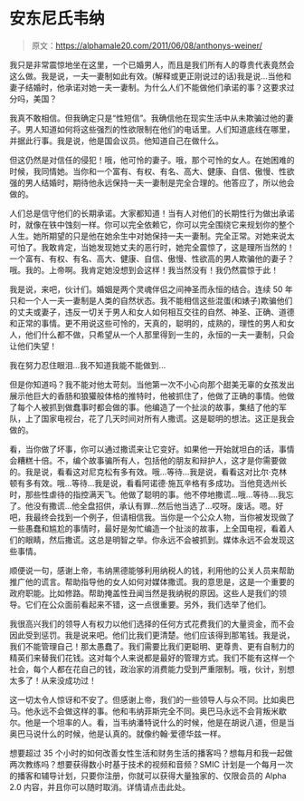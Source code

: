 # 安东尼氏韦纳

> 原文：<https://alphamale20.com/2011/06/08/anthonys-weiner/>

我只是非常震惊地坐在这里，一个已婚男人，而且是我们所有人的尊贵代表竟然会这么做。我是说，一夫一妻制如此有效。(解释或更正刚说过的话)我是说...当他和妻子结婚时，他承诺对她一夫一妻制。为什么人们不能做他们承诺的事？这要求过分吗，美国？

我真不敢相信。但我确定只是“性短信”。我确信他在现实生活中从未欺骗过他的妻子。男人知道如何将这些强烈的性欲限制在他们的电话里。人们知道底线在哪里，并据此行事。我是说，他是国会议员。他知道自己在做什么。

但这仍然是对信任的侵犯！哦，他可怜的妻子。哦，那个可怜的女人。在她困难的时候，我同情她。当你和一个富有、有权、有名、高大、健康、自信、傲慢、性欲强的男人结婚时，期待他永远保持一夫一妻制是完全合理的。他答应了，所以他会做的。

人们总是信守他们的长期承诺。大家都知道！当有人对他们的长期性行为做出承诺时，就像在铁中蚀刻一样。你可以完全依赖它，你可以完全围绕它来规划你的整个人生。她所期望的只是他在她余生中对她保持一夫一妻制。完全正常。对她来说太可怕了。我敢肯定，当她发现她丈夫的恶行时，她完全震惊了，这是理所当然的！一个富有、有权、有名、高大、健康、自信、傲慢、性欲高的男人欺骗他的妻子？哦。我的。上帝啊。我肯定她没想到会这样！我当然没有！我仍然震惊于此！

我是说，来吧，伙计们。婚姻是两个灵魂伴侣之间神圣而永恒的结合。连续 50 年只和一个人一夫一妻制是人类的自然状态。我不能相信这些混蛋(和婊子)欺骗他们的丈夫或妻子，违反一切关于男人和女人如何相互交往的自然、神圣、正确、道德和正常的事情。更不用说这些可怜的，天真的，聪明的，成熟的，理性的男人和女人，他们什么都不做，只希望从一个人那里得到一生的，永恒的一夫一妻制，只会让他们失望！

我在努力忍住眼泪...我不知道我能不能做到...

但是你知道吗？我不能对他太苛刻。当他第一次不小心向那个甜美无辜的女孩发出展示他巨大的香肠和狼獾般体格的推特时，他被抓住了，他做了正确的事情。他做了每个人被抓到做蠢事时都会做的事。他编造了一个扯淡的故事，集结了他的军队，上了国家电视台，花了几天时间对所有人撒谎。这是聪明的想法。这正是我会做的。

看，当你做了坏事，你可以通过撒谎来让它变好。如果他一开始就坦白的话，事情会糟糕十倍。不，编个故事骗所有人，包括他的朋友和辩护人，这才是你需要做的。我是说，看看这对尼克松有多有效。哦...等待...我是说，看看这对比尔·克林顿有多有效。哦...等待...我是说，看看阿诺德·施瓦辛格有多成功。当他竞选州长时，那些性虐待的指控满天飞。他做了聪明的事。他不停地撒谎...哦...等待....我忘了。他没有撒谎...他全盘招供，承认有罪...然后他当选了...哎呀。废话。嗯。好吧，我最终会找到一个例子，但请相信我。当你是一个公众人物，当你被发现做了一些愚蠢和尴尬的事情时，最好是匆忙编造一个扯淡的故事，上全国电视，看着人们的眼睛，然后撒谎。这总是明智之举。你永远不会被抓到。媒体永远不会发现这些事情。

顺便说一句，感谢上帝，韦纳黑德能够利用纳税人的钱，利用他的公关人员来帮助推广他的谎言。帮助指导他的女人如何对媒体撒谎。我的意思是，这是一个重要的政府职能。比如修路。帮助掩盖性丑闻当然是我纳税的原因。这些人是我们的领导。它们在公众面前看起来不错，这一点很重要。另外，我们选举了他们。

我很高兴我们的领导人有权力以他们选择的任何方式花费我们的大量资金，而不会因此受到惩罚。我是说来吧。他们比我们更清楚。他们应该得到那笔钱。我是说，我们不能管理自己！那太愚蠢了。我们需要比我们更聪明、更尊贵、更有自制力的精英们来替我们花钱。这对每个人来说都是最好的管理方式。我们不能有这样一个社会，每个人都在花自己的钱，政治家的消费能力受到严重限制。哦，伙计，别想太多了！从来没成功过！

这一切太令人惊讶和不安了。但感谢上帝，我们的一些领导人与众不同。比如奥巴马。他永远不会做这样的事。他和韦纳菲斯完全不同。奥巴马永远不会背叛米歇尔。他是一个坦率的人。看，当韦纳潘特说什么的时候，他是在胡说八道，但是当奥巴马说什么的时候，他是认真的。就像约翰·爱德华兹一样。

想要超过 35 个小时的如何改善女性生活和财务生活的播客吗？想每月和我一起做两次教练吗？想要获得数小时基于技术的视频和音频？SMIC 计划是一个每月一次的播客和辅导计划，只要你注册，你就可以获得大量独家的、仅限会员的 Alpha 2.0 内容，并且你可以随时取消。详情请点击此处。